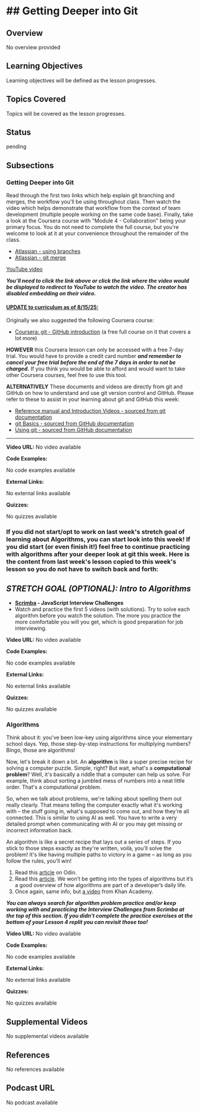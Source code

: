 # ## Getting Deeper into Git

## Overview

No overview provided

## Learning Objectives

Learning objectives will be defined as the lesson progresses.

## Topics Covered

Topics will be covered as the lesson progresses.

## Status

pending

## Subsections

### Getting Deeper into Git

Read through the first two links which help explain git branching and merges, the workflow you'll be using throughout class.  Then watch the video which helps demonstrate that workflow from the context of team development (multiple people working on the same code base).  Finally, take a look at the Coursera course with "Module 4 - Collaboration" being your primary focus.  You do not need to complete the full course, but you're welcome to look at it at your convenience throughout the remainder of the class. 

* [Atlassian - using branches](https://www.atlassian.com/git/tutorials/using-branches)
* [Atlassian - git merge](https://www.atlassian.com/git/tutorials/using-branches/git-merge)

[YouTube video](https://www.youtube.com/watch?v=Q1kHG842HoI)

_**You’ll need to click the link above or click the link where the video would be displayed to redirect to YouTube to watch the video.  The creator has disabled embedding on their video.**_  

#### <ins>UPDATE to curriculum as of 8/15/25:</ins>

Originally we also suggested the following Coursera course:
* [Coursera: git - GitHub introduction](https://www.coursera.org/learn/introduction-git-github) (a free full course on it that covers a lot more)

**HOWEVER** this Coursera lesson can only be accessed with a free 7-day trial.  You would have to provide a credit card number **_and remember to cancel your free trial before the end of the 7 days in order to not be charged._**  If you think you would be able to afford and would want to take other Coursera courses, feel free to use this tool.

**ALTERNATIVELY**
These documents and videos are directly from git and GitHub on how to understand and use git version control and GitHub.  Please refer to these to assist in your learning about git and GitHub this week:

 * [Reference manual and Introduction Videos - sourced from git documentation](https://git-scm.com/doc)
 * [git Basics - sourced from GitHub documentation](https://docs.github.com/en/get-started/git-basics)
 * [Using git - sourced from GitHub documentation](https://docs.github.com/en/get-started/using-git)
 

***

**Video URL:** No video available

**Code Examples:**

No code examples available

**External Links:**

No external links available

**Quizzes:**

No quizzes available

### If you did not start/opt to work on last week's stretch goal of learning about Algorithms, you can start look into this week!  If you did start (or even finish it!) feel free to continue practicing with algorithms after your deeper look at git this week.  Here is the content from last week's lesson copied to this week's lesson so you do not have to switch back and forth:

## _**STRETCH GOAL (OPTIONAL): Intro to Algorithms**_
- **[Scrimba](https://v2.scrimba.com/javascript-interview-challenges-c02c/~00) - JavaScript Interview Challenges**
- Watch and practice the first 5 videos (with solutions). Try to solve each algorithm before you watch the solution. The more you practice the more comfortable you will you get, which is good preparation for job interviewing.

**Video URL:** No video available

**Code Examples:**

No code examples available

**External Links:**

No external links available

**Quizzes:**

No quizzes available

### Algorithms

Think about it: you've been low-key using algorithms since your elementary school days. Yep, those step-by-step instructions for multiplying numbers? Bingo, those are algorithms!

Now, let's break it down a bit. An **algorithm** is like a super precise recipe for solving a computer puzzle. Simple, right? But wait, what's a **computational problem**? Well, it's basically a riddle that a computer can help us solve. For example, think about sorting a jumbled mess of numbers into a neat little order. That's a computational problem.

So, when we talk about problems, we're talking about spelling them out really clearly. That means telling the computer exactly what it's working with – the stuff going in, what's supposed to come out, and how they're all connected. This is similar to using AI as well. You have to write a very detailed prompt when communicating with AI or you may get missing or incorrect information back.

An algorithm is like a secret recipe that lays out a series of steps. If you stick to those steps exactly as they're written, voilà, you'll solve the problem! It's like having multiple paths to victory in a game – as long as you follow the rules, you'll win!

1. Read this [article](https://www.theodinproject.com/lessons/javascript-a-very-brief-intro-to-cs) on Odin. 
2. Read this [article](https://www.geeksforgeeks.org/introduction-to-algorithms/).  We won’t be getting into the types of algorithms but it’s a good overview of how algorithms are part of a developer’s daily life. 
3. Once again, same info, but [a video](https://www.khanacademy.org/computing/computer-science/algorithms/intro-to-algorithms/v/what-are-algorithms) from Khan Academy.

_**You can always search for algorithm problem practice and/or keep working with and practicing the Interview Challenges from Scrimba at the top of this section.  If you didn't complete the practice exercises at the bottom of your Lesson 4 replit you can revisit those too!**_

**Video URL:** No video available

**Code Examples:**

No code examples available

**External Links:**

No external links available

**Quizzes:**

No quizzes available

## Supplemental Videos

No supplemental videos available

## References

No references available

## Podcast URL

No podcast available